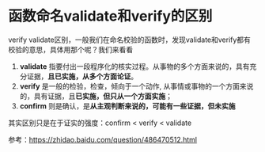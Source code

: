 

# 函数命名validate和verify的区别

verify validate区别，一般我们在命名校验的函数时，发现validate和verify都有校验的意思，具体用那个呢？我们来看看

1. **validate** 指要付出一段程序化的核实过程。从事物的多个方面来说的，具有充分证据，**且已实施，从多个方面论证**。
2. **verify** 是一般的检验，检查，倾向于一个动作, 从事情或事物的一个方面来说的，具有证据，且**已实施，但只从一个方面实施**；
3. **confirm** 则是确认，是**从主观判断来说的，可能有一些证据，但未实施**

其实区别只是在于证实的强度：confirm < verify < validate

参考：https://zhidao.baidu.com/question/486470512.html